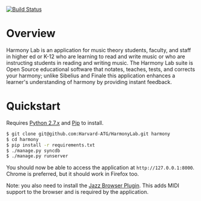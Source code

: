 [![Build Status](https://travis-ci.org/Harvard-ATG/HarmonyLab.png?branch=master)](https://travis-ci.org/Harvard-ATG/HarmonyLab)

# Overview

Harmony Lab is an application for music theory students, faculty, and staff in higher ed or K-12 
who are learning to read and write music or who are instructing students in reading and writing music. 
The Harmony Lab suite is Open Source educational software that notates, teaches, tests, and corrects 
your harmony; unlike Sibelius and Finale this application enhances a learner's understanding of
harmony by providing instant feedback.

# Quickstart

Requires [Python 2.7.x](http://python.org/download/releases/) and [Pip](http://www.pip-installer.org/) to install.

```sh
$ git clone git@github.com:Harvard-ATG/HarmonyLab.git harmony
$ cd harmony
$ pip install -r requirements.txt
$ ./manage.py syncdb
$ ./manage.py runserver
```

You should now be able to access the application at ```http://127.0.0.1:8000```. Chrome is preferred, but it should work in Firefox too.

Note: you also need to install the [Jazz Browser Plugin](http://jazz-soft.net/). This adds MIDI support to the browser and is required by the application.
